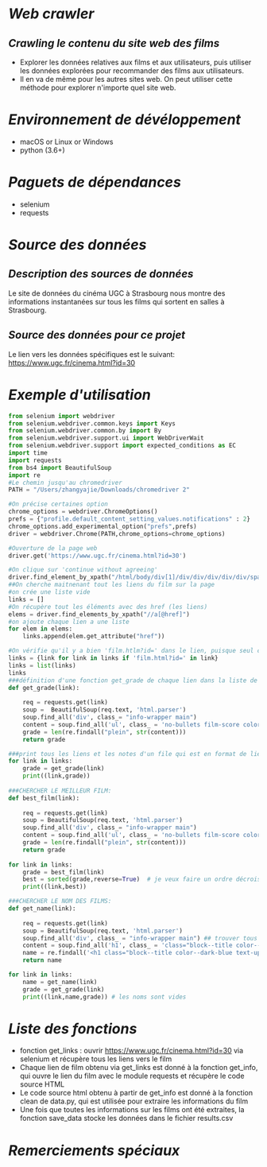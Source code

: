 # ***Web crawler***
## *Crawling le contenu du site web des films*
* Explorer les données relatives aux films et aux utilisateurs, puis utiliser les données explorées pour recommander des films aux utilisateurs. 
* Il en va de même pour les autres sites web. On peut utiliser cette méthode pour explorer n'importe quel site web.

# *Environnement de dévéloppement*
* macOS or Linux or Windows
* python (3.6+)

# *Paguets de dépendances*
* selenium 
* requests

# ***Source des données***
## *Description des sources de données*
Le site de données du cinéma UGC à Strasbourg nous montre des informations instantanées sur tous les films qui sortent en salles à Strasbourg. 

## *Source des données pour ce projet*
Le lien vers les données spécifiques est le suivant:
https://www.ugc.fr/cinema.html?id=30

# *Exemple d'utilisation*
```Python
from selenium import webdriver
from selenium.webdriver.common.keys import Keys
from selenium.webdriver.common.by import By
from selenium.webdriver.support.ui import WebDriverWait
from selenium.webdriver.support import expected_conditions as EC
import time
import requests
from bs4 import BeautifulSoup
import re
#Le chemin jusqu'au chromedriver
PATH = "/Users/zhangyajie/Downloads/chromedriver 2"

#On précise certaines option
chrome_options = webdriver.ChromeOptions()
prefs = {"profile.default_content_setting_values.notifications" : 2}
chrome_options.add_experimental_option("prefs",prefs)
driver = webdriver.Chrome(PATH,chrome_options=chrome_options)

#Ouverture de la page web
driver.get('https://www.ugc.fr/cinema.html?id=30') 

#On clique sur 'continue without agreeing'
driver.find_element_by_xpath("/html/body/div[1]/div/div/div/div/div/span").click()
##On cherche maitnenant tout les liens du film sur la page
#on crée une liste vide
links = []
#On récupère tout les éléments avec des href (les liens) 
elems = driver.find_elements_by_xpath("//a[@href]")
#on ajoute chaque lien a une liste
for elem in elems:
    links.append(elem.get_attribute("href"))

#On vérifie qu'il y a bien 'film.htlm?id=' dans le lien, puisque seul ces liens la sont pour un film disponible
links = {link for link in links if 'film.html?id=' in link}
links = list(links)
links
###définition d'une fonction get_grade de chaque lien dans la liste de links
def get_grade(link): 
        
    req = requests.get(link)
    soup =  BeautifulSoup(req.text, 'html.parser')
    soup.find_all('div', class_= "info-wrapper main")
    content = soup.find_all('ul', class_ = 'no-bullets film-score color--main-blue d-none')
    grade = len(re.findall("plein", str(content)))
    return grade

###print tous les liens et les notes d'un file qui est en format de lien 
for link in links:
    grade = get_grade(link)
    print((link,grade))
    
###CHERCHER LE MEILLEUR FILM:
def best_film(link):
    
    req = requests.get(link)
    soup = BeautifulSoup(req.text, 'html.parser')
    soup.find_all('div', class_= "info-wrapper main")
    content = soup.find_all('ul', class_ = 'no-bullets film-score color--main-blue d-none')
    grade = len(re.findall("plein", str(content)))
    return grade
    
for link in links:
    grade = best_film(link)
    best = sorted(grade,reverse=True)  # je veux faire un ordre décroissant avec le 'grade' définit, mais le résultat me montre "TypeError: 'int' object is not iterable"
    print((link,best))

###CHERCHER LE NOM DES FILMS:    
def get_name(link):
    
    req = requests.get(link)
    soup = BeautifulSoup(req.text, 'html.parser') 
    soup.find_all('div', class_ = "info-wrapper main") ## trouver tous les 'div' avec class = "info-wrapper main" 
    content = soup.find_all('h1', class_ = 'class="block--title color--dark-blue text-uppercase"') # sous soup.find_all, on cherche tous les 'h1' avec class = ...
    name = re.findall('<h1 class="block--title color--dark-blue text-uppercase>(.*?)</h1>', str(content)) # chercher les contenus entre <h1...> et le premier </h1>
    return name

for link in links:
    name = get_name(link)
    grade = get_grade(link)
    print((link,name,grade)) # les noms sont vides
 ```   

# *Liste des fonctions*
* fonction get_links : ouvrir https://www.ugc.fr/cinema.html?id=30 via selenium et récupère tous les liens vers le film
* Chaque lien de film obtenu via get_links est donné à la fonction get_info, qui ouvre le lien du film avec le module requests et récupère le code source HTML
* Le code source html obtenu à partir de get_info est donné à la fonction clean de data.py, qui est utilisée pour extraire les informations du film
* Une fois que toutes les informations sur les films ont été extraites, la fonction save_data stocke les données dans le fichier results.csv

# *Remerciements spéciaux*
